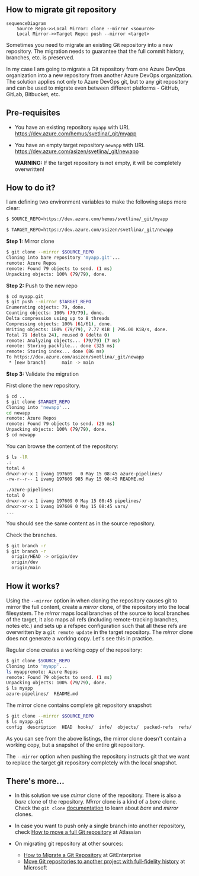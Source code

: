 ## How to migrate git repository
```mermaid
sequenceDiagram
    Source Repo->>Local Mirror: clone --mirror <soource>
    Local Mirror->>Target Repo: push --mirror <target>
```

Sometimes you need to migrate an existing Git repository into a new repository. The migration needs to guarantee that the full commit history, branches, etc. is preserved.

In my case I am going to migrate a Git repository from one Azure DevOps organization into a new repository from another Azure DevOps organization. The solution applies not only to Azure DevOps git, but to any git repository and can be used to migrate even between different platforms - GitHub, GitLab, Bitbucket, etc.

## Pre-requisites

* You have an existing repository `myapp` with URL https://dev.azure.com/hemus/svetlina/_git/myapp
* You have an empty target repository `newapp` with URL https://dev.azure.com/asizen/svetlina/_git/newapp

  **WARNING:** If the target repository is not empty, it will be completely overwritten!

## How to do it?

I am defining two environment variables to make the following steps more clear:

```bash
$ SOURCE_REPO=https://dev.azure.com/hemus/svetlina/_git/myapp

$ TARGET_REPO=https://dev.azure.com/asizen/svetlina/_git/newapp
```



**Step 1:** Mirror clone

```bash
$ git clone --mirror $SOURCE_REPO
Cloning into bare repository 'myapp.git'...
remote: Azure Repos
remote: Found 79 objects to send. (1 ms)
Unpacking objects: 100% (79/79), done.
```



**Step 2:** Push to the new repo

```bash
$ cd myapp.git
$ git push --mirror $TARGET_REPO
Enumerating objects: 79, done.
Counting objects: 100% (79/79), done.
Delta compression using up to 8 threads
Compressing objects: 100% (61/61), done.
Writing objects: 100% (79/79), 7.77 KiB | 795.00 KiB/s, done.
Total 79 (delta 24), reused 0 (delta 0)
remote: Analyzing objects... (79/79) (7 ms)
remote: Storing packfile... done (325 ms)
remote: Storing index... done (86 ms)
To https://dev.azure.com/asizen/svetlina/_git/newapp
 * [new branch]      main -> main
```



**Step 3:** Validate the migration

First clone the new repository.

```bash
$ cd ..
$ git clone $TARGET_REPO
Cloning into 'newapp'...
cd newapp
remote: Azure Repos
remote: Found 79 objects to send. (29 ms)
Unpacking objects: 100% (79/79), done.
$ cd newapp
```

You can browse the content of the repository:

```bash
$ ls -lR
.:
total 4
drwxr-xr-x 1 ivang 197609   0 May 15 08:45 azure-pipelines/
-rw-r--r-- 1 ivang 197609 985 May 15 08:45 README.md

./azure-pipelines:
total 0
drwxr-xr-x 1 ivang 197609 0 May 15 08:45 pipelines/
drwxr-xr-x 1 ivang 197609 0 May 15 08:45 vars/
...
```

You should see the same content as in the source repository.

Check the branches.

```bash
$ git branch -r
$ git branch -r
  origin/HEAD -> origin/dev
  origin/dev
  origin/main
```



## How it works?

Using the `--mirror` option in when cloning the repository causes git to mirror the full content, create a *mirror* clone, of the repository into the local filesystem. The *mirror* maps local branches of the source to local branches of the target, it also maps all refs (including remote-tracking branches, notes etc.) and sets up a refspec configuration such that all these refs are overwritten by a `git remote update` in the target repository. The *mirror* clone does not generate a working copy. Let's see this in practice.

Regular clone creates a working copy of the repository:

```bash
$ git clone $SOURCE_REPO
Cloning into 'myapp'...
ls myappremote: Azure Repos
remote: Found 79 objects to send. (1 ms)
Unpacking objects: 100% (79/79), done.
$ ls myapp
azure-pipelines/  README.md
```

The mirror clone contains complete git repository snapshot:

```bash
$ git clone --mirror $SOURCE_REPO
$ ls myapp.git
config  description  HEAD  hooks/  info/  objects/  packed-refs  refs/
```

As you can see from the above listings, the mirror clone doesn't contain a working copy, but a snapshot of the entire git repository.

The `--mirror` option when pushing the repository instructs git that we want to replace the target git repository completely with the local snapshot.

## There's more...

* In this solution we use *mirror* clone of the repository. There is also a *bare* clone of the repository. *Mirror* clone is a kind of a *bare* clone. Check the `git clone` [documentation](https://git-scm.com/docs/git-clone) to learn about *bare* and *mirror* clones.

* In case you want to push only a single branch into another repository, check [How to move a full Git repository](https://www.atlassian.com/git/tutorials/git-move-repository) at Atlassian

* On migrating git repository at other sources:

  * [How to Migrate a Git Repository](https://gitenterprise.me/2016/03/30/how-to-migrate-a-git-repository/) at GitEnterprise
  * [Move Git repositories to another project with full-fidelity history](https://docs.microsoft.com/en-us/azure/devops/repos/git/move-git-repos-between-team-projects) at Microsoft

  

